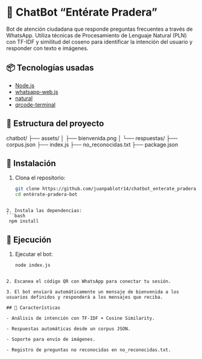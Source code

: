 # 🤖 ChatBot “Entérate Pradera”

Bot de atención ciudadana que responde preguntas frecuentes a través de WhatsApp. Utiliza técnicas de Procesamiento de Lenguaje Natural (PLN) con TF-IDF y similitud del coseno para identificar la intención del usuario y responder con texto e imágenes.

## 📦 Tecnologías usadas

- [Node.js](https://nodejs.org/)
- [whatsapp-web.js](https://github.com/pedroslopez/whatsapp-web.js)
- [natural](https://github.com/NaturalNode/natural)
- [qrcode-terminal](https://www.npmjs.com/package/qrcode-terminal)

## 📁 Estructura del proyecto

chatbot/
├── assets/
│ ├── bienvenida.png
│ └── respuestas/
├── corpus.json
├── index.js
├── no_reconocidas.txt
├── package.json


## 🔧 Instalación

1. Clona el repositorio:
   ```bash
   git clone https://github.com/juanpablotr14/chatbot_enterate_pradera.git
   cd entérate-pradera-bot
  ```

2. Instala las dependencias:
  ```bash
   npm install
```

## 🚀 Ejecución

1. Ejecutar el bot:
   ```bash
   node index.js
  ```

2. Escanea el código QR con WhatsApp para conectar tu sesión.

3. El bot enviará automáticamente un mensaje de bienvenida a los usuarios definidos y responderá a los mensajes que reciba.

## 🧠 Características

- Análisis de intención con TF-IDF + Cosine Similarity.

- Respuestas automáticas desde un corpus JSON.

- Soporte para envío de imágenes.

- Registro de preguntas no reconocidas en no_reconocidas.txt.
